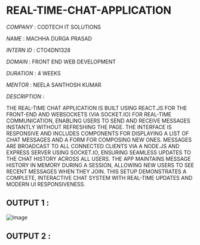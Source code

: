# REAL-TIME-CHAT-APPLICATION

*COMPANY* : CODTECH IT SOLUTIONS

*NAME* : MACHHA DURGA PRASAD

*INTERN ID* : CTO4DN1328

*DOMAIN* : FRONT END WEB DEVELOPMENT

*DURATION* : 4 WEEKS

*MENTOR* : NEELA SANTHOSH KUMAR

*DESCRIPTION* :  

  THE REAL-TIME CHAT APPLICATION IS BUILT USING REACT.JS FOR THE FRONT-END AND WEBSOCKETS (VIA SOCKET.IO) FOR REAL-TIME COMMUNICATION, ENABLING USERS TO SEND AND RECEIVE MESSAGES INSTANTLY WITHOUT REFRESHING THE PAGE. THE INTERFACE IS RESPONSIVE AND INCLUDES COMPONENTS FOR DISPLAYING A LIST OF CHAT MESSAGES AND A FORM FOR COMPOSING NEW ONES. MESSAGES ARE BROADCAST TO ALL CONNECTED CLIENTS VIA A NODE.JS AND EXPRESS SERVER USING SOCKET.IO, ENSURING SEAMLESS UPDATES TO THE CHAT HISTORY ACROSS ALL USERS. THE APP MAINTAINS MESSAGE HISTORY IN MEMORY DURING A SESSION, ALLOWING NEW USERS TO SEE RECENT MESSAGES WHEN THEY JOIN. THIS SETUP DEMONSTRATES A COMPLETE, INTERACTIVE CHAT SYSTEM WITH REAL-TIME UPDATES AND MODERN UI RESPONSIVENESS.

  ## OUTPUT 1 : 

  ![Image](https://github.com/user-attachments/assets/cbf726ca-aec5-4637-b721-6753680e9708)

  ## OUTPUT 2 :
